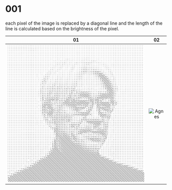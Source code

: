# 001

each pixel of the image is replaced by a diagonal line and the length of the line is calculated based on the brightness of the pixel.

01                         | 02  
:-------------------------:|:-------------------------:
![Ryuichi](_results/ryuichi.png)  |  ![Agnes](_results/agnes.png)